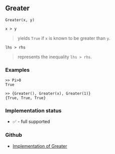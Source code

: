 ## Greater

```
Greater(x, y) 

x > y
```

> yields `True` if `x` is known to be greater than `y`.

```
lhs > rhs
```

> represents the inequality `lhs > rhs`.
 
	
### Examples
 
```
>> Pi>0
True

>> {Greater(), Greater(x), Greater(1)}
{True, True, True}
```






### Implementation status

* &#x2705; - full supported

### Github

* [Implementation of Greater](https://github.com/axkr/symja_android_library/blob/master/symja_android_library/matheclipse-core/src/main/java/org/matheclipse/core/builtin/BooleanFunctions.java#L2030) 
